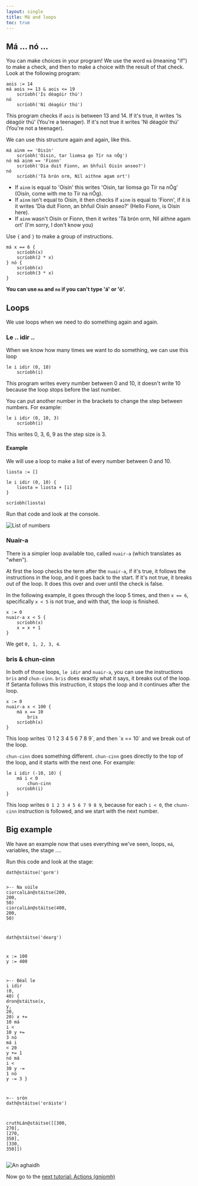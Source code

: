 ```yaml
---
layout: single
title: Má and loops
toc: true
---
```

## Má ... nó ...

You can make choices in your program! We use the word `má` (meaning "if") to make a check, and then to make a choice with the result of that check. Look at the following program:

<div class="language-python highlighter-rouge">
<div class="highlight">
<pre class="highlight"><code><span class="n">aois</span> := <span class="m">14</span>
<span class="k">má</span> <span class="n">aois</span> <span class="o">&gt;=</span> <span class="m">13</span> <span class="o">&amp;</span> <span class="n">aois</span> <span class="o">&lt;=</span> <span class="m">19</span>
    <span class="n">scríobh</span>(<span class="s">&#x27;Is déagóir thú&#x27;</span>)
<span class="k">nó</span>
    <span class="n">scríobh</span>(<span class="s">&#x27;Ní déagóir thú&#x27;</span>)</code></pre>
</div>
</div>

This program checks if `aois` is between 13 and 14. If it's true, it writes 'Is déagóir thú' (You're a teenager). If it's not true it writes 'Ní déagóir thú' (You're not a teenager).

We can use this structure again and again, like this.

<div class="language-python highlighter-rouge">
<div class="highlight">
<pre class="highlight"><code><span class="k">má</span> <span class="n">ainm</span> <span class="o">==</span> <span class="s">&#x27;Oisín&#x27;</span>
    <span class="n">scríobh</span>(<span class="s">&#x27;Oisin, tar liomsa go Tír na nÓg&#x27;</span>)
<span class="k">nó</span> <span class="k">má</span> <span class="n">ainm</span> <span class="o">==</span> <span class="s">&#x27;Fionn&#x27;</span>
    <span class="n">scríobh</span>(<span class="s">&#x27;Dia duit Fionn, an bhfuil Oisín anseo?&#x27;</span>)
<span class="k">nó</span>
    <span class="n">scríobh</span>(<span class="s">&#x27;Tá brón orm, Níl aithne agam ort&#x27;</span>)</code></pre>
</div>
</div>

- If `ainm` is equal to 'Oisín' this writes 'Oisin, tar liomsa go Tír na nÓg' (Oisín, come with me to Tír na nÓg).
- If `ainm` isn't equal to Oisin, it then checks if `ainm` is equal to 'Fionn', if it is it writes 'Dia duit Fionn, an bhfuil Oisín anseo?' (Hello Fionn, is Oisín here).
- If `ainm` wasn't Oisín or Fionn, then it writes 'Tá brón orm, Níl aithne agam ort' (I'm sorry, I don't know you)

Use `{` and `}` to make a group of instructions.

<div class="language-python highlighter-rouge">
<div class="highlight">
<pre class="highlight"><code><span class="k">má</span> <span class="n">x</span> <span class="o">==</span> <span class="m">6</span> {
    <span class="n">scríobh</span>(<span class="n">x</span>)
    <span class="n">scríobh</span>(<span class="m">2</span> <span class="o">*</span> <span class="n">x</span>)
} <span class="k">nó</span> {
    <span class="n">scríobh</span>(<span class="n">x</span>)
    <span class="n">scríobh</span>(<span class="m">3</span> <span class="o">*</span> <span class="n">x</span>)
}</code></pre>
</div>
</div>

**You can use `ma` and `no` if you can't type 'á' or 'ó'.**

## Loops

We use loops when we need to do something again and again.

### Le .. idir ..

When we know how many times we want to do something, we can use this loop

<div class="language-python highlighter-rouge">
<div class="highlight">
<pre class="highlight"><code><span class="k">le</span> <span class="n">i</span> <span class="k">idir</span> (<span class="m">0</span><span class="p">,</span> <span class="m">10</span>)
    <span class="n">scríobh</span>(<span class="n">i</span>)</code></pre>
</div>
</div>

This program writes every number between 0 and 10, it doesn't write 10 because the loop stops before the last number.

You can put another number in the brackets to change the step between numbers. For example:

<div class="language-python highlighter-rouge">
<div class="highlight">
<pre class="highlight"><code><span class="k">le</span> <span class="n">i</span> <span class="k">idir</span> (<span class="m">0</span><span class="p">,</span> <span class="m">10</span><span class="p">,</span> <span class="m">3</span>)
    <span class="n">scríobh</span>(<span class="n">i</span>)</code></pre>
</div>
</div>

This writes 0, 3, 6, 9 as the step size is 3.

#### Example

We will use a loop to make a list of every number between 0 and 10.

```setanta
liosta := []

le i idir (0, 10) {
    liosta = liosta + [i]
}

scríobh(liosta)
```

Run that code and look at the console.

![List of numbers](/assets/images/teagaisc/liostauimhreacha.png)

### Nuair-a

There is a simpler loop available too, called `nuair-a` (which translates as "when").

At first the loop checks the term after the `nuair-a`, if it's true, it follows the instructions in the loop, and it goes back to the start. If it's not true, it breaks out of the loop. It does this over and over until the check is false.

In the following example, it goes through the loop 5 times, and then `x == 6`, specifically `x < 5` is not true, and with that, the loop is finished.

<div class="language-python highlighter-rouge">
<div class="highlight">
<pre class="highlight"><code><span class="n">x</span> := <span class="m">0</span>
<span class="k">nuair-a</span> <span class="n">x</span> <span class="o">&lt;</span> <span class="m">5</span> {
    <span class="n">scríobh</span>(<span class="n">x</span>)
    <span class="n">x</span> = <span class="n">x</span> <span class="o">+</span> <span class="m">1</span>
}</code></pre>
</div>
</div>

We get `0, 1, 2, 3, 4`.

### bris & chun-cinn

In both of those loops, `le idir` and `nuair-a`, you can use the instructions `bris` and `chun-cinn`. `bris` does exactly what it says, it breaks out of the loop. If Setanta follows this instruction, it stops the loop and it continues after the loop.

<div class="language-python highlighter-rouge">
<div class="highlight">
<pre class="highlight"><code><span class="n">x</span> := <span class="m">0</span>
<span class="k">nuair-a</span> <span class="n">x</span> <span class="o">&lt;</span> <span class="m">100</span> {
    <span class="k">má</span> <span class="n">x</span> <span class="o">==</span> <span class="m">10</span>
        <span class="k">bris</span>
    <span class="n">scríobh</span>(<span class="n">x</span>)
}</code></pre>
</div>
</div>
This loop writes `0 1 2 3 4 5 6 7 8 9`, and then `x == 10` and we break out of the loop.

`chun-cinn` does something different. `chun-cinn` goes directly to the top of the loop, and it starts with the next one. For example:

<div class="language-python highlighter-rouge">
<div class="highlight">
<pre class="highlight"><code><span class="k">le</span> <span class="n">i</span> <span class="k">idir</span> (-<span class="m">10</span><span class="p">,</span> <span class="m">10</span>) {
    <span class="k">má</span> <span class="n">i</span> <span class="o">&lt;</span> <span class="m">0</span>
        <span class="k">chun-cinn</span>
    <span class="n">scríobh</span>(<span class="n">i</span>)
}</code></pre>
</div>
</div>

This loop writes `0 1 2 3 4 5 6 7 9 8 9`, because for each `i < 0`, the `chunn-cinn` instruction is followed, and we start with the next number.

## Big example

We have an example now that uses everything we've seen, loops, `má`, variables, the stage ....

Run this code and look at the stage:
<div class="language-python highlighter-rouge">
<div class="highlight">
<pre class="highlight"><code><span class="n">dath</span><span class="o">@</span><span class="n">stáitse</span>(<span class="s">&#x27;gorm&#x27;</span>)

<span class="c">&gt;-- Na súile
</span><span class="n">ciorcalLán</span><span class="o">@</span><span class="n">stáitse</span>(<span class="m">200</span><span class="p">,</span> <span class="m">200</span><span class="p">,</span> <span class="m">50</span>)
<span class="n">ciorcalLán</span><span class="o">@</span><span class="n">stáitse</span>(<span class="m">400</span><span class="p">,</span> <span class="m">200</span><span class="p">,</span> <span class="m">50</span>)

<span class="n">dath</span><span class="o">@</span><span class="n">stáitse</span>(<span class="s">&#x27;dearg&#x27;</span>)

<span class="n">x</span> := <span class="m">100</span>
<span class="n">y</span> := <span class="m">400</span>

<span class="c">&gt;-- Béal
</span><span class="k">le</span> <span class="n">i</span> <span class="k">idir</span> (<span class="m">0</span><span class="p">,</span> <span class="m">40</span>) {
    <span class="n">dron</span><span class="o">@</span><span class="n">stáitse</span>(<span class="n">x</span><span class="p">,</span> <span class="n">y</span><span class="p">,</span> <span class="m">20</span><span class="p">,</span> <span class="m">20</span>)
    <span class="n">x</span> += <span class="m">10</span>
    <span class="k">má</span> <span class="n">i</span> <span class="o">&lt;</span> <span class="m">10</span>
    	<span class="n">y</span> += <span class="m">3</span>
    <span class="k">nó</span> <span class="k">má</span> <span class="n">i</span> <span class="o">&lt;</span> <span class="m">20</span>
    	<span class="n">y</span> += <span class="m">1</span>
    <span class="k">nó</span> <span class="k">má</span> <span class="n">i</span> <span class="o">&lt;</span> <span class="m">30</span>
    	<span class="n">y</span> -= <span class="m">1</span>
    <span class="k">nó</span>
    	<span class="n">y</span> -= <span class="m">3</span>
}

<span class="c">&gt;-- srón
</span>
<span class="n">dath</span><span class="o">@</span><span class="n">stáitse</span>(<span class="s">&#x27;oráiste&#x27;</span>)

<span class="n">cruthLán</span><span class="o">@</span><span class="n">stáitse</span>([[<span class="m">300</span><span class="p">,</span> <span class="m">270</span>]<span class="p">,</span> [<span class="m">270</span><span class="p">,</span> <span class="m">350</span>]<span class="p">,</span> [<span class="m">330</span><span class="p">,</span> <span class="m">350</span>]])</code></pre>
</div>
</div>

![An aghaidh](/assets/images/teagaisc/aghaidh.gif)

Now go to the [next tutorial: Actions (gníomh)](/english/05-gniomh)

